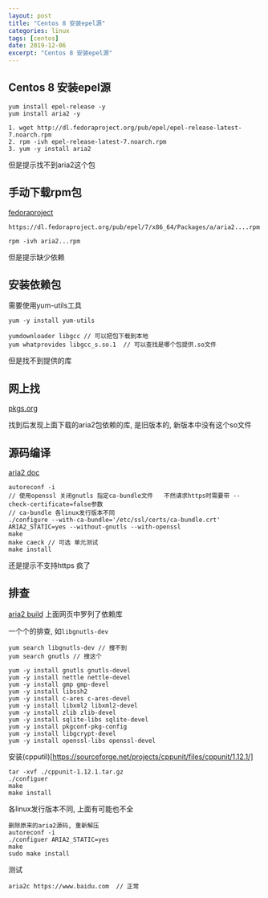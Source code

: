 ```yaml
---
layout: post
title: "Centos 8 安装epel源"
categories: linux
tags: [centos]
date: 2019-12-06
excerpt: "Centos 8 安装epel源"
---
```


## Centos 8 安装epel源

    yum install epel-release -y
    yum install aria2 -y

    1. wget http://dl.fedoraproject.org/pub/epel/epel-release-latest-7.noarch.rpm
    2. rpm -ivh epel-release-latest-7.noarch.rpm
    3. yum -y install aria2

但是提示找不到aria2这个包

## 手动下载rpm包
[fedoraproject](https://dl.fedoraproject.org)

    https://dl.fedoraproject.org/pub/epel/7/x86_64/Packages/a/aria2....rpm

    rpm -ivh aria2...rpm

但是提示缺少依赖

## 安装依赖包
需要使用yum-utils工具

    yum -y install yum-utils

    yumdownloader libgcc // 可以把包下载到本地
    yum whatprovides libgcc_s.so.1  // 可以查找是哪个包提供.so文件

但是找不到提供的库

## 网上找
[pkgs.org](https://pkgs.org/)

找到后发现上面下载的aria2包依赖的库, 是旧版本的, 新版本中没有这个so文件

## 源码编译
[aria2 doc](https://github.com/aria2/aria2)

    autoreconf -i
    // 使用openssl 关闭gnutls 指定ca-bundle文件   不然请求https时需要带 --check-certificate=false参数
    // ca-bundle 各linux发行版本不同
    ./configure --with-ca-bundle='/etc/ssl/certs/ca-bundle.crt' ARIA2_STATIC=yes --without-gnutls --with-openssl
    make
    make caeck // 可选 单元测试
    make install

还是提示不支持https 疯了

## 排查
[aria2 build](https://aria2.github.io/manual/en/html/README.html#how-to-build)
上面网页中罗列了依赖库

一个个的排查, 如`libgnutls-dev`
    
    yum search libgnutls-dev // 搜不到
    yum search gnutls // 搜这个

    yum -y install gnutls gnutls-devel
    yum -y install nettle nettle-devel
    yum -y install gmp gmp-devel
    yum -y install libssh2
    yum -y install c-ares c-ares-devel
    yum -y install libxml2 libxml2-devel
    yum -y install zlib zlib-devel
    yum -y install sqlite-libs sqlite-devel
    yum -y install pkgconf-pkg-config
    yum -y install libgcrypt-devel
    yum -y install openssl-libs openssl-devel

安装(cpputil)[https://sourceforge.net/projects/cppunit/files/cppunit/1.12.1/]

    tar -xvf ./cppunit-1.12.1.tar.gz
    ./configuer
    make
    make install

各linux发行版本不同, 上面有可能也不全

    删除原来的aria2源码, 重新解压
    autoreconf -i
    ./configuer ARIA2_STATIC=yes
    make
    sudo make install

测试

    aria2c https://www.baidu.com  // 正常


